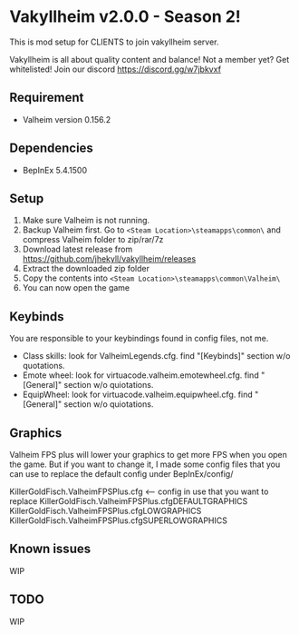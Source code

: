 # Vakyllheim v2.0.0 - Season 2!
This is mod setup for CLIENTS to join vakyllheim server.

Vakyllheim is all about quality content and balance!
Not a member yet? Get whitelisted! Join our discord https://discord.gg/w7jbkvxf

## Requirement
- Valheim version 0.156.2

## Dependencies
- BepInEx 5.4.1500

## Setup
1. Make sure Valheim is not running.
2. Backup Valheim first. Go to `<Steam Location>\steamapps\common\` and compress Valheim folder to zip/rar/7z
3. Download latest release from https://github.com/jhekyll/vakyllheim/releases
4. Extract the downloaded zip folder
5. Copy the contents into `<Steam Location>\steamapps\common\Valheim\`
6. You can now open the game

## Keybinds
You are responsible to your keybindings found in config files, not me.

- Class skills: look for ValheimLegends.cfg. find "[Keybinds]" section w/o quotations.
- Emote wheel: look for virtuacode.valheim.emotewheel.cfg. find "[General]" section w/o quiotations.
- EquipWheel: look for virtuacode.valheim.equipwheel.cfg. find "[General]" section w/o quiotations.

## Graphics
Valheim FPS plus will lower your graphics to get more FPS when you open the game. But if you want to change it, I made some config files that you can use to replace the default config under BepInEx/config/

KillerGoldFisch.ValheimFPSPlus.cfg <-- config in use that you want to replace
KillerGoldFisch.ValheimFPSPlus.cfgDEFAULTGRAPHICS
KillerGoldFisch.ValheimFPSPlus.cfgLOWGRAPHICS
KillerGoldFisch.ValheimFPSPlus.cfgSUPERLOWGRAPHICS

## Known issues
WIP

## TODO
WIP





